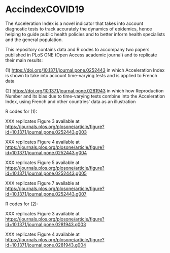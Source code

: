 # AccindexCOVID19
The Acceleration Index is a novel indicator that takes into account diagnostic tests to track accurately the dynamics of epidemics, hence helping to guide public health policies and to better inform health specialists and the general population.

This repository contains data and R codes to accompany two papers published in PLoS ONE (Open Access academic journal) and to replicate their main results: 

(1) https://doi.org/10.1371/journal.pone.0252443 in which Acceleration Index is shown to take into account time-varying tests and is applied to French data

(2) https://doi.org/10.1371/journal.pone.0281943 in which how Reproduction Number and its bias due to time-varying tests combine into the Acceleration Index, using French and other countries' data as an illustration

R codes for (1):

XXX replicates Figure 3 available at https://journals.plos.org/plosone/article/figure?id=10.1371/journal.pone.0252443.g003

XXX replicates Figure 4 available at https://journals.plos.org/plosone/article/figure?id=10.1371/journal.pone.0252443.g004

XXX replicates Figure 5 available at https://journals.plos.org/plosone/article/figure?id=10.1371/journal.pone.0252443.g005

XXX replicates Figure 7 available at https://journals.plos.org/plosone/article/figure?id=10.1371/journal.pone.0252443.g007

R codes for (2):

XXX replicates Figure 3 available at https://journals.plos.org/plosone/article/figure?id=10.1371/journal.pone.0281943.g003

XXX replicates Figure 4 available at https://journals.plos.org/plosone/article/figure?id=10.1371/journal.pone.0281943.g004
